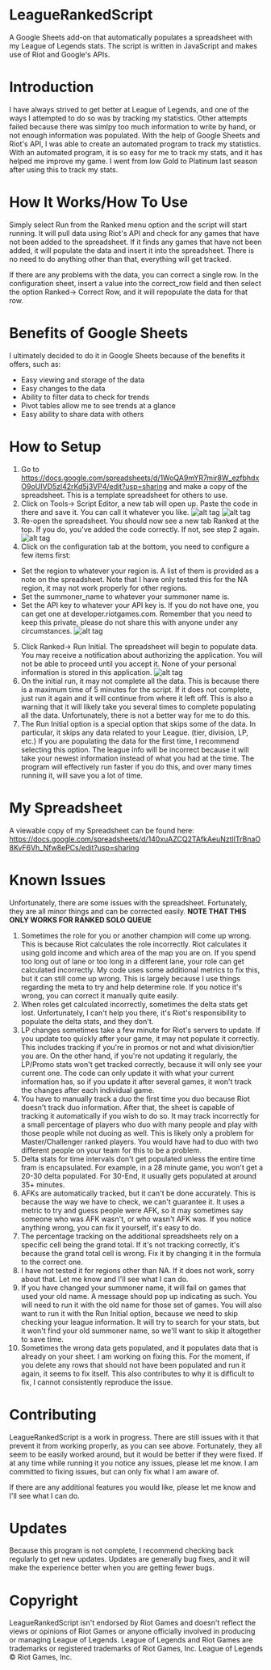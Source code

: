 # LeagueRankedScript
A Google Sheets add-on that automatically populates a spreadsheet with my League of Legends stats. The script is written in JavaScript and makes use of Riot and Google's APIs.

# Introduction
I have always strived to get better at League of Legends, and one of the ways I attempted to do so was by tracking my statistics. Other attempts failed because there was simlpy too much information to write by hand, or not enough information was populated. With the help of Google Sheets and Riot's API, I was able to create an automated program to track my statistics. With an automated program, it is so easy for me to track my stats, and it has helped me improve my game. I went from low Gold to Platinum last season after using this to track my stats.

# How It Works/How To Use
Simply select Run from the Ranked menu option and the script will start running. It will pull data using Riot's API and check for any games that have not been added to the spreadsheet. If it finds any games that have not been added, it will populate the data and insert it into the spreadsheet. There is no need to do anything other than that, everything will get tracked.

If there are any problems with the data, you can correct a single row. In the configuration sheet, insert a value into the correct_row field and then select the option Ranked-> Correct Row, and it will repopulate the data for that row.

# Benefits of Google Sheets
I ultimately decided to do it in Google Sheets because of the benefits it offers, such as:
* Easy viewing and storage of the data
* Easy changes to the data
* Ability to filter data to check for trends
* Pivot tables allow me to see trends at a glance
* Easy ability to share data with others

# How to Setup
1. Go to https://docs.google.com/spreadsheets/d/1WoQA9mYR7mir8W_ezfbhdxO9oUIVD5zl42rKd5j3VP4/edit?usp=sharing and make a copy of the spreadsheet. This is a template spreadsheet for others to use.
2. Click on Tools-> Script Editor, a new tab will open up. Paste the code in there and save it. You can call it whatever you like.
![alt tag](http://i.imgur.com/s4Rzz1A.png)
![alt tag](http://i.imgur.com/fatevSM.png)
3. Re-open the spreadsheet. You should now see a new tab Ranked at the top. If you do, you've added the code correctly. If not, see step 2 again.
![alt tag](http://i.imgur.com/L8Wq72a.png)
4. Click on the configuration tab at the bottom, you need to configure a few items first:
* Set the region to whatever your region is. A list of them is provided as a note on the spreadsheet. Note that I have only tested this for the NA region, it may not work properly for other regions.
* Set the summoner_name to whatever your summoner name is.
* Set the API key to whatever your API key is. If you do not have one, you can get one at developer.riotgames.com. Remember that you need to keep this private, please do not share this with anyone under any circumstances.
![alt tag](http://i.imgur.com/Rd28SSS.png)
5. Click Ranked-> Run Initial. The spreadsheet will begin to populate data. 
You may receive a notification about authorizing the application. You will not be able to proceed until you accept it. None of your personal information is stored in this application.
![alt tag](https://developers.google.com/apps-script/images/new-auth-2.png)
6. On the initial run, it may not complete all the data. This is because there is a maximum time of 5 minutes for the script. If it does not complete, just run it again and it will continue from where it left off. This is also a warning that it will likely take you several times to complete populating all the data. Unfortunately, there is not a better way for me to do this.
7. The Run Initial option is a special option that skips some of the data. In particular, it skips any data related to your League. (tier, division, LP, etc.) If you are populating the data for the first time, I recommend selecting this option. The league info will be incorrect because it will take your newest information instead of what you had at the time. The program will effectively run faster if you do this, and over many times running it, will save you a lot of time.

# My Spreadsheet
A viewable copy of my Spreadsheet can be found here:
https://docs.google.com/spreadsheets/d/140xuAZCQ2TAfkAeuNztlITrBnaO8KvF6Vh_Nfw8ePCs/edit?usp=sharing

# Known Issues
Unfortunately, there are some issues with the spreadsheet. Fortunately, they are all minor things and can be corrected easily.
**NOTE THAT THIS ONLY WORKS FOR RANKED SOLO QUEUE**

1. Sometimes the role for you or another champion will come up wrong. This is because Riot calculates the role incorrectly. Riot calculates it using gold income and which area of the map you are on. If you spend too long out of lane or too long in a different lane, your role can get calculated incorrectly. My code uses some additional metrics to fix this, but it can still come up wrong. This is largely because I use things regarding the meta to try and help determine role. If you notice it's wrong, you can correct it manually quite easily.
2. When roles get calculated incorrectly, sometimes the delta stats get lost. Unfortunately, I can't help you there, it's Riot's responsibility to populate the delta stats, and they don't.
3. LP changes sometimes take a few minute for Riot's servers to update. If you update too quickly after your game, it may not populate it correctly. This includes tracking if you're in promos or not and what division/tier you are. On the other hand, if you're not updating it regularly, the LP/Promo stats won't get tracked correctly, because it will only see your current one. The code can only update it with what your current information has, so if you update it after several games, it won't track the changes after each individual game.
4. You have to manually track a duo the first time you duo because Riot doesn't track duo information. After that, the sheet is capable of tracking it automatically if you wish to do so. It may track incorrectly for a small percentage of players who duo with many people and play with those people while not duoing as well. This is likely only a problem for Master/Challenger ranked players. You would have had to duo with two different people on your team for this to be a problem.
5. Delta stats for time intervals don't get populated unless the entire time fram is encapsulated. For example, in a 28 minute game, you won't get a 20-30 delta populated. For 30-End, it usually gets populated at around 35+ minutes.
6. AFKs are automatically tracked, but it can't be done accurately. This is because the way we have to check, we can't guarantee it. It uses a metric to try and guess people were AFK, so it may sometimes say someone who was AFK wasn't, or who wasn't AFK was. If you notice anything wrong, you can fix it yourself, it's easy to do.
7. The percentage tracking on the additional spreadsheets rely on a specific cell being the grand total. If it's not tracking correctly, it's because the grand total cell is wrong. Fix it by changing it in the formula to the correct one.
8. I have not tested it for regions other than NA. If it does not work, sorry about that. Let me know and I'll see what I can do.
9. If you have changed your summoner name, it will fail on games that used your old name. A message should pop up indicating as such. You will need to run it with the old name for those set of games. You will also want to run it with the Run Initial option, because we need to skip checking your league information. It will try to search for your stats, but it won't find your old summoner name, so we'll want to skip it altogether to save time.
10. Sometimes the wrong data gets populated, and it populates data that is already on your sheet. I am working on fixing this. For the moment, if you delete any rows that should not have been populated and run it again, it seems to fix itself. This also contributes to why it is difficult to fix, I cannot consistently reproduce the issue. 

# Contributing
LeagueRankedScript is a work in progress. There are still issues with it that prevent it from working properly, as you can see above. Fortunately, they all seem to be easily worked around, but it would be better if they were fixed. If at any time while running it you notice any issues, please let me know. I am committed to fixing issues, but can only fix what I am aware of.

If there are any additional features you would like, please let me know and I'll see what I can do.

# Updates
Because this program is not complete, I recommend checking back regularly to get new updates. Updates are generally bug fixes, and it will make the experience better when you are getting fewer bugs.

# Copyright
LeagueRankedScript isn't endorsed by Riot Games and doesn't reflect the views or opinions of Riot Games or anyone officially involved in producing or managing League of Legends. League of Legends and Riot Games are trademarks or registered trademarks of Riot Games, Inc. League of Legends © Riot Games, Inc.
